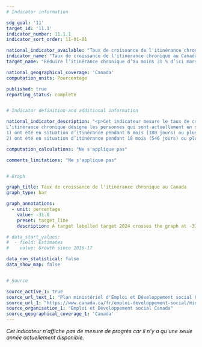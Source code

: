 ```yaml
---
# Indicator information

sdg_goal: '11'
target_id: '11.1'
indicator_number: 11.1.1
indicator_sort_order: 11-01-01

national_indicator_available: "Taux de croissance de l'itinérance chronique au Canada"
indicator_name: "Taux de croissance de l'itinérance chronique au Canada"
target_name: "Réduire l’itinérance chronique d’au moins 31 % d’ici mars 2024"

national_geographical_coverage: 'Canada'
computation_units: Pourcentage

published: true
reporting_status: complete


# Indicator definition and additional information

national_indicator_description: "<p>Cet indicateur mesure le taux de croissance des personnes en situation d’itinérance chronique.
L’itinérance chronique désigne les personnes qui sont actuellement en situation d’itinérance et qui rencontrent l’un des critères suivants :<br><br>
1) ont été en situation d’itinérance pendant 6 mois (180 jours) ou plus au cours de la dernière année, ou<br>
2) ont été en situation d’itinérance pendant 18 mois (546 jours) ou plus au cours des 3 dernières années. <em>(Directives de Vers un chez-soi : la stratégie canadienne de lutte contre l'itinérance)</em>"

computation_calculations: "Ne s'applique pas"

comments_limitations: "Ne s'applique pas"


# Graph

graph_title: Taux de croissance de l'itinérance chronique au Canada
graph_type: bar

graph_annotations:
  - unit: percentage
    value: -31.0
    preset: target_line
    description: A target labelled target 2024 crosses the graph at -31%.

# data_start_values:
#  - field: Estimates
#    value: Growth since 2016-17

data_non_statistical: false
data_show_map: false


# Source

source_active_1: true
source_url_text_1: "Plan ministériel d'Emploi et Développement social Canada pour l’exercice 2021 à 2022"
source_url_1: "https://www.canada.ca/fr/emploi-developpement-social/ministere/rapports/plan-ministeriel/2021-2022.html"
source_organisation_1: "Emploi et Développement social Canada"
source_geographical_coverage_1: 'Canada'
---
```

<i>Cet indicateur n'affiche pas de mesure de progrès car il n'y a qu'une seule année actuellement disponible.</i>
